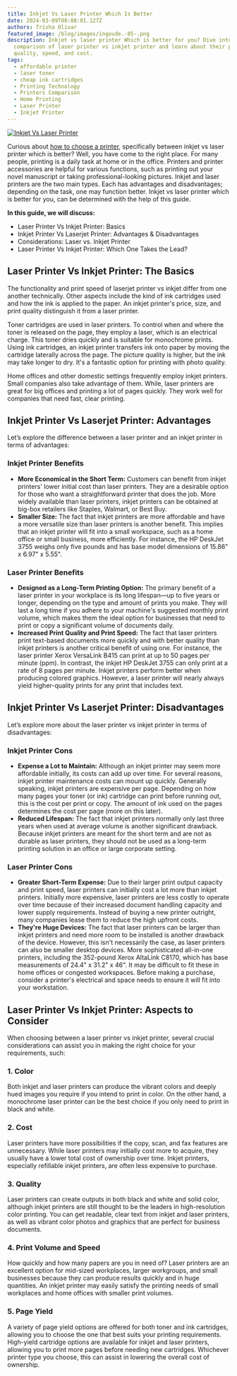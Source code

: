 ```yaml
---
title: Inkjet Vs Laser Printer Which Is Better
date: 2024-03-09T08:08:01.127Z
authors: Trisha Olivar
featured_image: /blog/images/ingoude.-85-.png
description: Inkjet vs laser printer Which is better for you? Dive into our
  comparison of laser printer vs inkjet printer and learn about their print
  quality, speed, and cost.
tags:
  - affordable printer
  - laser toner
  - cheap ink cartridges
  - Printing Technology
  - Printers Comparison
  - Home Printing
  - Laser Printer
  - Inkjet Printer
---
```

[![Inkjet Vs Laser Printer](/blog/images/ingoude.-85-.png "Inkjet Vs Laser Printer Which Is Better")](/blog/images/ingoude.-85-.png)

Curious about [how to choose a printer](https://www.compandsave.com/blog/posts/how-to-choose-a-printer-tips-on-selecting-the-best-one-for-you.html), specifically between inkjet vs laser printer which is better? Well, you have come to the right place. For many people, printing is a daily task at home or in the office. Printers and printer accessories are helpful for various functions, such as printing out your novel manuscript or taking professional-looking pictures. Inkjet and laser printers are the two main types. Each has advantages and disadvantages; depending on the task, one may function better. Inkjet vs laser printer which is better for you, can be determined with the help of this guide.

**In this guide, we will discuss:** 

* Laser Printer Vs Inkjet Printer: Basics 
* Inkjet Printer Vs Laserjet Printer: Advantages & Disadvantages
* Considerations: Laser vs. Inkjet Printer
* Laser Printer Vs Inkjet Printer: Which One Takes the Lead?

## Laser Printer Vs Inkjet Printer: The Basics 

The functionality and print speed of laserjet printer vs inkjet differ from one another technically. Other aspects include the kind of ink cartridges used and how the ink is applied to the paper. An inkjet printer's price, size, and print quality distinguish it from a laser printer.

Toner cartridges are used in laser printers. To control when and where the toner is released on the page, they employ a laser, which is an electrical charge. This toner dries quickly and is suitable for monochrome prints. Using ink cartridges, an inkjet printer transfers ink onto paper by moving the cartridge laterally across the page. The picture quality is higher, but the ink may take longer to dry. It's a fantastic option for printing with photo quality.

Home offices and other domestic settings frequently employ inkjet printers. Small companies also take advantage of them.  While, laser printers are great for big offices and printing a lot of pages quickly. They work well for companies that need fast, clear printing.

## Inkjet Printer Vs Laserjet Printer: Advantages 

Let’s explore the difference between a laser printer and an inkjet printer in terms of advantages: 

### Inkjet Printer Benefits

* **More Economical in the Short Term:** Customers can benefit from inkjet printers' lower initial cost than laser printers. They are a desirable option for those who want a straightforward printer that does the job. More widely available than laser printers, inkjet printers can be obtained at big-box retailers like Staples, Walmart, or Best Buy. 
* **Smaller Size:** The fact that inkjet printers are more affordable and have a more versatile size than laser printers is another benefit. This implies that an inkjet printer will fit into a small workspace, such as a home office or small business, more efficiently. For instance, the HP DeskJet 3755 weighs only five pounds and has base model dimensions of 15.86" x 6.97" x 5.55". 

### Laser Printer Benefits 

* **Designed as a Long-Term Printing Option:** The primary benefit of a laser printer in your workplace is its long lifespan—up to five years or longer, depending on the type and amount of prints you make. They will last a long time if you adhere to your machine's suggested monthly print volume, which makes them the ideal option for businesses that need to print or copy a significant volume of documents daily.
* **Increased Print Quality and Print Speed:** The fact that laser printers print text-based documents more quickly and with better quality than inkjet printers is another critical benefit of using one. For instance, the laser printer Xerox VersaLink B415 can print at up to 50 pages per minute (ppm). In contrast, the inkjet HP DeskJet 3755 can only print at a rate of 8 pages per minute. Inkjet printers perform better when producing colored graphics. However, a laser printer will nearly always yield higher-quality prints for any print that includes text.

## Inkjet Printer Vs Laserjet Printer: Disadvantages 

Let’s explore more about the laser printer vs inkjet printer  in terms of disadvantages:

### Inkjet Printer Cons

* **Expense a Lot to Maintain:** Although an inkjet printer may seem more affordable initially, its costs can add up over time. For several reasons, inkjet printer maintenance costs can mount up quickly. Generally speaking, inkjet printers are expensive per page. Depending on how many pages your toner (or ink) cartridge can print before running out, this is the cost per print or copy. The amount of ink used on the pages determines the cost per page (more on this later).
* **Reduced Lifespan:** The fact that inkjet printers normally only last three years when used at average volume is another significant drawback. Because inkjet printers are meant for the short term and are not as durable as laser printers, they should not be used as a long-term printing solution in an office or large corporate setting.

### Laser Printer Cons 

* **Greater Short-Term Expense:** Due to their larger print output capacity and print speed, laser printers can initially cost a lot more than inkjet printers. Initially more expensive, laser printers are less costly to operate over time because of their increased document handling capacity and lower supply requirements. Instead of buying a new printer outright, many companies lease them to reduce the high upfront costs.  
* **They're Huge Devices:** The fact that laser printers can be larger than inkjet printers and need more room to be installed is another drawback of the device. However, this isn't necessarily the case, as laser printers can also be smaller desktop devices. More sophisticated all-in-one printers, including the 352-pound Xerox AltaLink C8170, which has base measurements of 24.4" x 31.2" x 46". It may be difficult to fit these in home offices or congested workspaces. Before making a purchase, consider a printer's electrical and space needs to ensure it will fit into your workstation.

## Laser Printer Vs Inkjet Printer: Aspects to Consider

When choosing between a laser printer vs inkjet printer, several crucial considerations can assist you in making the right choice for your requirements, such:

### 1. Color

Both inkjet and laser printers can produce the vibrant colors and deeply hued images you require if you intend to print in color. On the other hand, a monochrome laser printer can be the best choice if you only need to print in black and white. 

### 2. Cost

Laser printers have more possibilities if the copy, scan, and fax features are unnecessary. While laser printers may initially cost more to acquire, they usually have a lower total cost of ownership over time. Inkjet printers, especially refillable inkjet printers, are often less expensive to purchase.

### 3. Quality

Laser printers can create outputs in both black and white and solid color, although inkjet printers are still thought to be the leaders in high-resolution color printing. You can get readable, clear text from inkjet and laser printers, as well as vibrant color photos and graphics that are perfect for business documents. 

### 4. Print Volume and Speed

How quickly and how many papers are you in need of? Laser printers are an excellent option for mid-sized workplaces, larger workgroups, and small businesses because they can produce results quickly and in huge quantities. An inkjet printer may easily satisfy the printing needs of small workplaces and home offices with smaller print volumes.

### 5. Page Yield

A variety of page yield options are offered for both toner and ink cartridges, allowing you to choose the one that best suits your printing requirements. High-yield cartridge options are available for inkjet and laser printers, allowing you to print more pages before needing new cartridges. Whichever printer type you choose, this can assist in lowering the overall cost of ownership.
